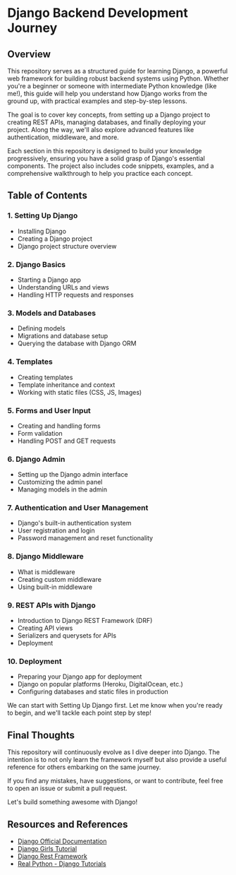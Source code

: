 # Django Backend Development Journey

## Overview

This repository serves as a structured guide for learning Django, a powerful web framework for building robust backend systems using Python. Whether you're a beginner or someone with intermediate Python knowledge (like me!), this guide will help you understand how Django works from the ground up, with practical examples and step-by-step lessons.

The goal is to cover key concepts, from setting up a Django project to creating REST APIs, managing databases, and finally deploying your project. Along the way, we'll also explore advanced features like authentication, middleware, and more.

Each section in this repository is designed to build your knowledge progressively, ensuring you have a solid grasp of Django's essential components. The project also includes code snippets, examples, and a comprehensive walkthrough to help you practice each concept.

## Table of Contents

### 1. Setting Up Django

- Installing Django
- Creating a Django project
- Django project structure overview

### 2. Django Basics

- Starting a Django app
- Understanding URLs and views
- Handling HTTP requests and responses

### 3. Models and Databases

- Defining models
- Migrations and database setup
- Querying the database with Django ORM

### 4. Templates

- Creating templates
- Template inheritance and context
- Working with static files (CSS, JS, Images)

### 5. Forms and User Input

- Creating and handling forms
- Form validation
- Handling POST and GET requests

### 6. Django Admin

- Setting up the Django admin interface
- Customizing the admin panel
- Managing models in the admin

### 7. Authentication and User Management

- Django's built-in authentication system
- User registration and login
- Password management and reset functionality

### 8. Django Middleware

- What is middleware
- Creating custom middleware
- Using built-in middleware

### 9. REST APIs with Django

- Introduction to Django REST Framework (DRF)
- Creating API views
- Serializers and querysets for APIs
- Deployment

### 10. Deployment

- Preparing your Django app for deployment
- Django on popular platforms (Heroku, DigitalOcean, etc.)
- Configuring databases and static files in production

We can start with Setting Up Django first. Let me know when you're ready to begin, and we'll tackle each point step by step!

## Final Thoughts

This repository will continuously evolve as I dive deeper into Django. The intention is to not only learn the framework myself but also provide a useful reference for others embarking on the same journey.

If you find any mistakes, have suggestions, or want to contribute, feel free to open an issue or submit a pull request.

Let's build something awesome with Django!

## Resources and References

- [Django Official Documentation](https://docs.djangoproject.com/en/5.1/)
- [Django Girls Tutorial](https://tutorial.djangogirls.org/en/)
- [Django Rest Framework](https://www.django-rest-framework.org/)
- [Real Python - Django Tutorials](https://realpython.com/tutorials/django/)
